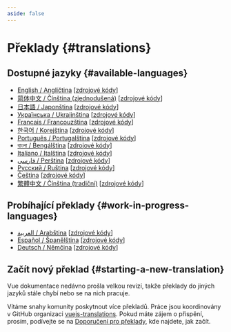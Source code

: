 ```yaml
---
aside: false
---
```


# Překlady {#translations}

## Dostupné jazyky {#available-languages}

- [English / Angličtina](https://vuejs.org/) [[zdrojové kódy](https://github.com/vuejs/docs)]
- [简体中文 / Čínština (zjednodušená)](https://cn.vuejs.org/) [[zdrojové kódy](https://github.com/vuejs-translations/docs-zh-cn)]
- [日本語 / Japonština](https://ja.vuejs.org/) [[zdrojové kódy](https://github.com/vuejs-translations/docs-ja)]
- [Українська / Ukrajinština](https://ua.vuejs.org) [[zdrojové kódy](https://github.com/vuejs-translations/docs-ua)]
- [Français / Francouzština](https://fr.vuejs.org) [[zdrojové kódy](https://github.com/vuejs-translations/docs-fr)]
- [한국어 / Korejština](https://ko.vuejs.org) [[zdrojové kódy](https://github.com/vuejs-translations/docs-ko)]
- [Português / Portugalština](https://pt.vuejs.org) [[zdrojové kódy](https://github.com/vuejs-translations/docs-pt)]
- [বাংলা / Bengálština](https://bn.vuejs.org) [[zdrojové kódy](https://github.com/vuejs-translations/docs-bn)]
- [Italiano / Italština](https://it.vuejs.org) [[zdrojové kódy](https://github.com/vuejs-translations/docs-it)]
- [فارسی / Perština](https://fa.vuejs.org/) [[zdrojové kódy](https://github.com/vuejs-translations/docs-fa)]
- [Русский / Ruština](https://ru.vuejs.org/) [[zdrojové kódy](https://github.com/vuejs-translations/docs-ru)]
- [Čeština](https://cs.vuejs.org/) [[zdrojové kódy](https://github.com/vuejs-translations/docs-cs)]
- [繁體中文 / Čínština (tradiční)](https://zh-hk.vuejs.org/) [[zdrojové kódy](https://github.com/vuejs-translations/docs-zh-hk)]

## Probíhající překlady {#work-in-progress-languages}

- [العربية / Arabština](https://ar.vuejs.org/) [[zdrojové kódy](https://github.com/vuejs-translations/docs-ar)]
- [Español / Španělština](https://vue3-spanish-docs.netlify.app/) [[zdrojové kódy](https://github.com/icarusgk/vuejs-spanish-docs)]
- [Deutsch / Němčina](https://de.vuejs.org/) [[zdrojové kódy](https://github.com/vuejs-translations/docs-de)]

## Začít nový překlad {#starting-a-new-translation}

Vue dokumentace nedávno prošla velkou revizí, takže překlady do jiných jazyků stále chybí nebo se na nich pracuje.

Vítáme snahy komunity poskytnout více překladů. Práce jsou koordinovány v GitHub organizaci [vuejs-translations](https://github.com/vuejs-translations/). Pokud máte zájem o přispění, prosím, podívejte se na [Doporučení pro překlady](https://github.com/vuejs-translations/guidelines/blob/main/README.md), kde najdete, jak začít.
